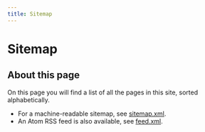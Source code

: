 ```yaml
---
title: Sitemap
---
```


# Sitemap

## About this page

On this page you will find a list of all the pages in this site, sorted alphabetically.

- For a machine-readable sitemap, see [sitemap.xml](/sitemap.xml).
- An Atom RSS feed is also available, see [feed.xml](/feed.xml).


[Blade]: @include('sections.sitemap')